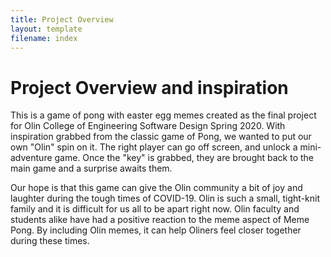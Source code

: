 ```yaml
---
title: Project Overview
layout: template
filename: index
---
```


# Project Overview and inspiration
This is a game of pong with easter egg memes created as the final project for Olin College of Engineering Software Design Spring 2020. With inspiration grabbed from the classic game of Pong, we wanted to put our own "Olin" spin on it. The right player can go off screen, and unlock a mini-adventure game. Once the "key" is grabbed, they are brought back to the main game and a surprise awaits them.

Our hope is that this game can give the Olin community a bit of joy and laughter during the tough times of COVID-19. Olin is such a small, tight-knit family and it is difficult for us all to be apart right now. Olin faculty and students alike have had a positive reaction to the meme aspect of Meme Pong. By including Olin memes, it can help Oliners feel closer together during these times.
